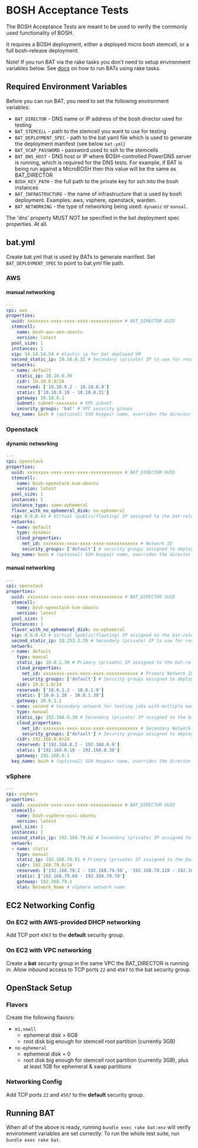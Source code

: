 # BOSH Acceptance Tests


The BOSH Acceptance Tests are meant to be used to verify the commonly used functionality of BOSH.

It requires a BOSH deployment, either a deployed micro bosh stemcell, or a full bosh-release deployment.

Note! If you run BAT via the rake tasks you don't need to setup environment variables below. See [docs](../docs) on how to run BATs using rake tasks.

## Required Environment Variables

Before you can run BAT, you need to set the following environment variables:

* `BAT_DIRECTOR` - DNS name or IP address of the bosh director used for testing
* `BAT_STEMCELL` - path to the stemcell you want to use for testing
* `BAT_DEPLOYMENT_SPEC` - path to the bat yaml file which is used to generate the deployment manifest (see below `bat.yml`)
* `BAT_VCAP_PASSWORD` - password used to ssh to the stemcells
* `BAT_DNS_HOST` - DNS host or IP where BOSH-controlled PowerDNS server is running, which is required for the DNS tests. For example, if BAT is being run against a MicroBOSH then this value will be the same as BAT_DIRECTOR
* `BOSH_KEY_PATH` - the full path to the private key for ssh into the bosh instances
* `BAT_INFRASTRUCTURE` - the name of infrastructure that is used by bosh deployment. Examples: aws, vsphere, openstack, warden.
* `BAT_NETWORKING` - the type of networking being used: `dynamic` or `manual`.

The 'dns' property MUST NOT be specified in the bat deployment spec properties. At all.

## bat.yml

Create bat.yml that is used by BATs to generate manifest. Set `BAT_DEPLOYMENT_SPEC` to point to bat.yml file path.

### AWS

#### manual networking

```yaml
---
cpi: aws
properties:
  uuid: xxxxxxxx-xxxx-xxxx-xxxx-xxxxxxxxxxxx # BAT_DIRECTOR UUID
  stemcell:
    name: bosh-aws-xen-ubuntu
    version: latest
  pool_size: 1
  instances: 1
  vip: 54.54.54.54 # elastic ip for bat deployed VM
  second_static_ip: 10.10.0.31 # Secondary (private) IP to use for reconfiguring networks, must be in the primary network & different from static_ip
  networks:
  - name: default
    static_ip: 10.10.0.30
    cidr: 10.10.0.0/24
    reserved: ['10.10.0.2 - 10.10.0.9']
    static: ['10.10.0.10 - 10.10.0.31']
    gateway: 10.10.0.1
    subnet: subnet-xxxxxxxx # VPC subnet
    security_groups: 'bat' # VPC security groups
  key_name: bosh # (optional) SSH keypair name, overrides the director's default_key_name setting
```

### Openstack

#### dynamic networking

```yaml
---
cpi: openstack
properties:
  uuid: xxxxxxxx-xxxx-xxxx-xxxx-xxxxxxxxxxxx # BAT_DIRECTOR UUID
  stemcell:
    name: bosh-openstack-kvm-ubuntu
    version: latest
  pool_size: 1
  instances: 1
  instance_type: some-ephemeral
  flavor_with_no_ephemeral_disk: no-ephemeral
  vip: 0.0.0.43 # Virtual (public/floating) IP assigned to the bat-release job vm ('static' network), for ssh testing
  networks:
  - name: default
    type: dynamic
    cloud_properties:
      net_id: xxxxxxxx-xxxx-xxxx-xxxx-xxxxxxxxxxxx # Network ID
      security_groups: ['default'] # security groups assigned to deployed VMs
  key_name: bosh # (optional) SSH keypair name, overrides the director's default_key_name setting
```

#### manual networking

```yaml
---
cpi: openstack
properties:
  uuid: xxxxxxxx-xxxx-xxxx-xxxx-xxxxxxxxxxxx # BAT_DIRECTOR UUID
  stemcell:
    name: bosh-openstack-kvm-ubuntu
    version: latest
  pool_size: 1
  instances: 1
  flavor_with_no_ephemeral_disk: no-ephemeral
  vip: 0.0.0.43 # Virtual (public/floating) IP assigned to the bat-release job vm ('static' network), for ssh testing
  second_static_ip: 10.253.3.29 # Secondary (private) IP to use for reconfiguring networks, must be in the primary network & different from static_ip
  network:
  - name: default
    type: manual
    static_ip: 10.0.1.30 # Primary (private) IP assigned to the bat-release job vm (primary NIC), must be in the primary static range
    cloud_properties:
      net_id: xxxxxxxx-xxxx-xxxx-xxxx-xxxxxxxxxxxx # Primary Network ID
      security_groups: ['default'] # Security groups assigned to deployed VMs
    cidr: 10.0.1.0/24
    reserved: ['10.0.1.2 - 10.0.1.9']
    static: ['10.0.1.10 - 10.0.1.30']
    gateway: 10.0.1.1
  - name: second # Secondary network for testing jobs with multiple manual networks
    type: manual
    static_ip: 192.168.0.30 # Secondary (private) IP assigned to the bat-release job vm (secondary NIC)
    cloud_properties:
      net_id: xxxxxxxx-xxxx-xxxx-xxxx-xxxxxxxxxxxx # Secondary Network ID
      security_groups: ['default'] # Security groups assigned to deployed VMs
    cidr: 192.168.0.0/24
    reserved: ['192.168.0.2 - 192.168.0.9']
    static: ['192.168.0.10 - 192.168.0.30']
    gateway: 192.168.0.1
  key_name: bosh # (optional) SSH keypair name, overrides the director's default_key_name setting
```

### vSphere

```yaml
---
cpi: vsphere
properties:
  uuid: xxxxxxxx-xxxx-xxxx-xxxx-xxxxxxxxxxxx # BAT_DIRECTOR UUID
  stemcell:
    name: bosh-vsphere-esxi-ubuntu
    version: latest
  pool_size: 1
  instances: 1
  second_static_ip: 192.168.79.62 # Secondary (private) IP assigned to the bat-release job vm, used for testing network reconfiguration, must be in the primary network & different from static_ip
  network:
  - name: static
    type: manual
    static_ip: 192.168.79.61 # Primary (private) IP assigned to the bat-release job vm, must be in the static range
    cidr: 192.168.79.0/24
    reserved: ['192.168.79.2 - 192.168.79.50', '192.168.79.128 - 192.168.79.254'] # multiple reserved ranges are allowed but optional
    static: ['192.168.79.60 - 192.168.79.70']
    gateway: 192.168.79.1
    vlan: Network_Name # vSphere network name
```

## EC2 Networking Config

### On EC2 with AWS-provided DHCP networking

Add TCP port `4567` to the **default** security group.

### On EC2 with VPC networking

Create a **bat** security group in the same VPC the BAT_DIRECTOR is running in. Allow inbound access to TCP ports
 `22` and `4567` to the bat security group.

## OpenStack Setup

### Flavors

Create the following flavors:

* `m1.small`
    * ephemeral disk > 6GB
    * root disk big enough for stemcell root partition (currently 3GB)
* `no-ephemeral`
    * ephemeral disk = 0
    * root disk big enough for stemcell root partition (currently 3GB), plus at least 1GB for ephemeral & swap partitions

### Networking Config

Add TCP ports `22` and `4567` to the **default** security group.

## Running BAT

When all of the above is ready, running `bundle exec rake bat:env` will verify environment variables are set correctly.
To run the whole test suite, run `bundle exec rake bat`.
